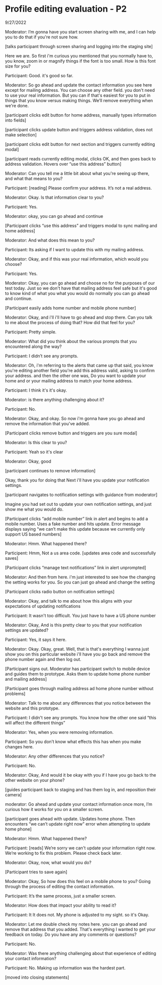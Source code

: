 # Profile editing evaluation - P2
9/27/2022

Moderator: I’m gonna have you start screen sharing with me, and I can help you to do that if you're not sure how.

[talks participant through screen sharing and logging into the staging site]

Here we are. So first i'm curious you mentioned that you normally have to, you know, zoom in or magnify things if the font is too small.  How is this font size for you?

Participant:
Good. it's good so far.

Moderator:
So go ahead and update the contact information you see here except for mailing address. You can choose any other field. you don't need to use your real information. But you can if that's easiest for you to put in things that you know versus making things. We’ll remove everything when we're done.

[participant clicks edit button for home address, manually types information into fields]

[participant clicks update button and triggers address validation, does not make selection]

[participant clicks edit button for next section and triggers currently editing modal]

[participant reads currently editing modal, clicks OK, and then goes back to address validation. Hovers over “use this address” button]

Moderator:
Can you tell me a little bit about what you're seeing up there, and what that means to you?

Participant:
[reading] Please confirm your address. It’s not a real address.

Moderator:
Okay. Is that information clear to you? 

Participant:
Yes.

Moderator:
okay, you can go ahead and continue

[Participant clicks “use this address” and triggers modal to sync mailing and home address]

Moderator:
And what does this mean to you?

Participant:
Its asking if I want to update this with my mailing address.

Moderator:
Okay, and if this was your real information, which would you choose?

Participant:
Yes.

Moderator:
Okay, you can go ahead and choose no for the purposes of our test today. Just so we don't have that mailing address feel safe but it's good to know kind of what you what you would do normally you can go ahead and continue.

[Participant easily adds home number and mobile phone number]

Moderator:
Okay, and i'll i'll have to go ahead and stop there. Can you talk to me about the process of doing that? How did that feel for you? 

Participant:
Pretty simple.

Moderator:
What did you think about the various prompts that you encountered along the way?

Participant:
I didn’t see any prompts.

Moderator:
Oh, i'm referring to the alerts that came up that said, you know you're editing another field you're add this address valid,  asking to confirm your address. and then the other one was, Do you want to update your home and or your mailing address to match your home address.

Participant:
 I think it's it's okay. 

Moderator:
is there anything challenging about it?

Participant:
No.

Moderator:
Okay, and okay. So now i'm gonna have you go ahead and  remove the information that you've added.

[Participant clicks remove button and triggers are you sure modal]

Moderator:
Is this clear to you? 

Participant:
Yeah so it's clear 

Moderator:
Okay, good

[participant continues to remove information]

Okay, thank you for doing that Next i'll have you update your notification settings.

[participant navigates to notification settings with guidance from moderator]

Imagine you had set out to update your own notification settings, and just show me what you would do.

[Participant clicks “add mobile number” link in alert and begins to add a mobile number. Uses a fake number and hits update. Error message displays saying “we can’t make this update because we currently only support US based numbers]

Moderator:
Hmm.  What happened there? 

Participent:
Hmm, Not a us area code. [updates area code and successfully saves]

[Participant clicks “manage text notifications” link in alert unprompted]

Moderator:
And then from here. i'm just interested to see how the changing the setting works for you. So you can just go ahead and change the setting

[Participant clicks radio button on notification settings]

Moderator:
Okay, and talk to me about how this aligns with your expectations of updating notifications

Participant:
It wasn't too difficult. You just have to have a US phone number 

Moderator:
Okay, And is this pretty clear to you that your notification settings are updated?

Participant:
Yes, it says it here. 

Moderator:
Okay. Okay, great. Well, that is that's everything I wanna just show you on this particular website i'll have you go back and  remove the phone number again and then log out.

[Participant signs out. Moderator has participant switch to mobile device and guides them to prototype. Asks them to update home phone number and mailing address]

[Participant goes through mailing address ad home phone number without problems]

Moderator:
Talk to me about any differences that you notice between the website and this prototype.

Participant:
I didn't see any prompts. You know how the other one said “this will affect the different things”

Moderator: 
Yes, when you were removing information.

Participant:
So you don’t know what effects this has when you make changes here.

Moderator:
Any other differences that you notice?

Participant:
No. 

Moderator:
Okay, And would it be okay with you if I have you go back to the other website on your phone?

[guides participant back to staging and has them log in, and reposition their camera]

moderator:
Go ahead and update your contact information once more, I’m curious how it works for you on a smaller screen.

[participant goes ahead with update. Updates home phone. Then encounters “we can’t update right now” error when attempting to update home phone]

Moderator:
Hmm. What happened there? 

Participant:
[reads] We’re sorry we can't update your information right now. We’re working to fix this problem. Please check back later.

Moderator:
Okay, now, what would you do?

[Participant tries to save again]

Moderator:
Okay, So how does this feel on a mobile phone to you? Going through the process of editing the contact information.

Participant:
It’s the same process, just a smaller screen.

Moderator:
How does that impact your ability to read it? 

Participant:
It It does not. My phone is adjusted to my sight. so it's Okay.

Moderator:
Let me double check my notes here. you can go ahead and remove that address that you added. That's everything I wanted to get your feedback on today. Do you have any any comments or questions? 

Participant:
No. 

Moderator:
Was there anything challenging about that experience of editing your contact information?

Participant:
No. Making up information was the hardest part. 

[moved into closing statements]
